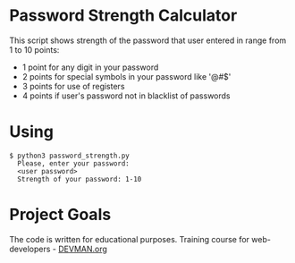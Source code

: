 # Password Strength Calculator
This script shows strength of the password that user entered in range from 1 to 10 points: 
 
 * 1 point for any digit in your password 
 * 2 points for special symbols in your password like '@#$'
 * 3 points for use of registers 
 * 4 points if user's password not in blacklist of passwords
 
 # Using
 
 ```#!bash
 $ python3 password_strength.py
   Please, enter your password:
   <user password>
   Strength of your password: 1-10
  ```



# Project Goals

The code is written for educational purposes. Training course for web-developers - [DEVMAN.org](https://devman.org)
